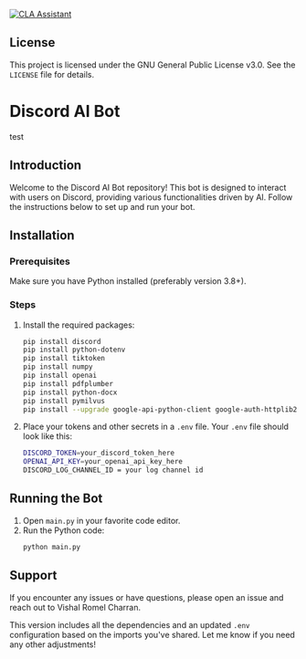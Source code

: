 [![CLA Assistant](https://cla-assistant.io/readme/badge/LloyAi/discord_bot)](https://cla-assistant.io/LloyAi/discord_bot)

## License
This project is licensed under the GNU General Public License v3.0.  See the `LICENSE` file for details.

# Discord AI Bot

test

## Introduction

Welcome to the Discord AI Bot repository! This bot is designed to interact with users on Discord, providing various functionalities driven by AI. Follow the instructions below to set up and run your bot.

## Installation

### Prerequisites

Make sure you have Python installed (preferably version 3.8+).

### Steps

1. Install the required packages:

   ```sh
   pip install discord
   pip install python-dotenv
   pip install tiktoken
   pip install numpy
   pip install openai
   pip install pdfplumber
   pip install python-docx
   pip install pymilvus
   pip install --upgrade google-api-python-client google-auth-httplib2 google-auth-oauthlib
   ```

2. Place your tokens and other secrets in a `.env` file. Your `.env` file should look like this:
   ```sh
   DISCORD_TOKEN=your_discord_token_here
   OPENAI_API_KEY=your_openai_api_key_here
   DISCORD_LOG_CHANNEL_ID = your log channel id
   ```

## Running the Bot

1. Open `main.py` in your favorite code editor.
2. Run the Python code:
   ```sh
   python main.py
   ```

## Support

If you encounter any issues or have questions, please open an issue and reach out to Vishal Romel Charran.


This version includes all the dependencies and an updated `.env` configuration based on the imports you've shared. Let me know if you need any other adjustments!


